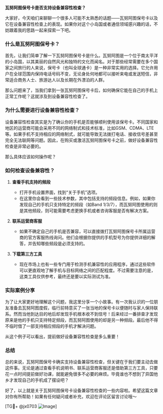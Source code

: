 **瓦努阿图保号卡是否支持设备兼容性检查？**

大家好，今天咱们来聊聊一个很多人可能不太熟悉的话题——瓦努阿图保号卡以及它在设备兼容性检查上的表现。如果你对这个小岛国或者通信领域感兴趣的话，不妨跟着我的思路一起来探索一下吧。

### 什么是瓦努阿图保号卡？

首先，让我们简单了解一下瓦努阿图保号卡是什么。瓦努阿图是一个位于南太平洋的小岛国，以其美丽的自然风光和独特的文化而闻名。对于那些经常需要在多个国家之间旅行的人来说，保号卡（也叫全球通卡）是一种非常实用的选择。它允许用户在全球范围内保持电话号码不变，无论身处何地都可以接听来电或发送短信，非常适合商务人士、旅游达人以及长期在外漂泊的人群。

那么问题来了，当我们拿到一张瓦努阿图保号卡后，如何确保它能在自己的手机上正常工作呢？这就涉及到设备兼容性检查了。

### 为什么需要进行设备兼容性检查？

设备兼容性检查其实是为了确认你的手机是否能够顺利使用该保号卡。不同国家和地区的运营商可能会采用不同的网络制式和技术标准，比如GSM、CDMA、LTE等。如果手机不支持相应的网络制式，就可能导致无法拨打电话、接收信号差甚至完全无法联网等问题。因此，在购买或激活瓦努阿图保号卡之前，做好设备兼容性检查是非常必要的。

那么具体应该如何操作呢？

### 如何检查设备兼容性？

1. **查看手机支持的频段**
   - 打开手机设置界面，找到“关于手机”选项。
   - 在这里你会看到一些技术参数，其中包括支持的频段信息。例如，如果你发现自己的手机只支持特定的频段（如Band 1/3/7），而瓦努阿图使用的则是其他频段，则可能需要考虑更换手机或者咨询客服是否有解决方案。

2. **联系运营商客服**
   - 如果不确定自己的手机是否兼容，可以直接拨打瓦努阿图保号卡所属运营商的官方客服热线询问。他们会根据你提供的手机型号为你提供详细的解答，并告知哪些频段是必须支持的。

3. **下载第三方工具**
   - 现在市场上也有一些专门用于检测手机兼容性的应用程序，通过这些软件可以更直观地了解手机与目标网络之间的匹配程度。不过需要注意的是，这类工具仅供参考，最终还是要以实际测试为准。

### 实际案例分享

为了让大家更好地理解这个问题，我这里分享一个小故事。有一次我认识的一位朋友准备去瓦努阿图度假，临行前特意买了一张当地的保号卡以便随时与家人保持联系。然而当他到达目的地后却发现手机根本收不到信号！后来经过一番排查才发现原来是他的手机只支持特定频段，而瓦努阿图使用的却是另一种频段。最后他不得不临时借了一部支持相应频段的手机才解决问题。

从这个例子可以看出，提前做好设备兼容性检查是多么重要！

### 总结

总的来说，瓦努阿图保号卡确实支持设备兼容性检查，但关键在于我们要主动去做这件事。无论是通过查看手机说明书、联系运营商客服还是借助第三方工具，只要花一点时间提前做好功课，就能避免很多不必要的麻烦。毕竟谁也不想到了异国他乡才发现自己的手机成了摆设吧？

好了，以上就是关于瓦努阿图保号卡设备兼容性检查的一些内容啦。希望这篇文章对你有所帮助！如果有任何疑问或者补充，欢迎在评论区留言讨论哦～

[TG💪+ @jx0703 ![Image](https://github.com/user-attachments/assets/dbca1d08-cadb-493c-b0ec-ad6f7a83f270)]